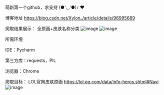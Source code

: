 萌新第一个github，求支持 (●'◡'●)ﾉ ❤

博客地址 https://blog.csdn.net/Xylon_/article/details/96995689

爬取结果展示： 全原画+皮肤名称分类
![image](https://github.com/xylon666/Xylon_Code/blob/master/Image/1.png)
![image](https://github.com/xylon666/Xylon_Code/blob/master/Image/2.png)

所需环境

IDE：Pycharm

第三方库：requests，PIL

浏览器：Chrome

爬取目标：
LOL官网皮肤原画 https://lol.qq.com/data/info-heros.shtml#Navi
![image](https://github.com/xylon666/Xylon_Code/blob/master/Image/3.png)
